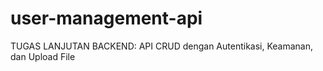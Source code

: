 # user-management-api
TUGAS LANJUTAN BACKEND: API CRUD dengan Autentikasi, Keamanan, dan Upload File
